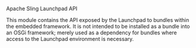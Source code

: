 Apache Sling Launchpad API

This module contains the API exposed by the Launchpad to bundles within the embedded framework.
It is not intended to be installed as a bundle into an OSGi framework; merely used as a dependency
for bundles where access to the Launchpad environment is necessary.

